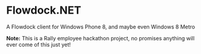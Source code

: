 # Flowdock.NET

A Flowdock client for Windows Phone 8, and maybe even Windows 8 Metro

**Note:** This is a Rally employee hackathon project, no promises anything will ever come of this just yet!



